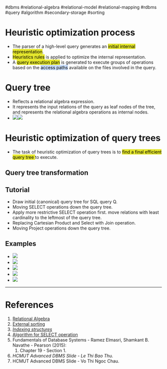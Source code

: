 #dbms #relational-algebra #relational-model #relational-mapping #rdbms #query #algorithm #secondary-storage #sorting  

# Heuristic optimization process
- The parser of a high-level query generates an <mark style="background: #e4e62d;">initial internal representation</mark>.
- <mark style="background: #e4e62d;">Heuristics rules</mark> is applied to optimize the internal representation.
- A <mark style="background: #e4e62d;">query execution plan</mark> is generated to execute groups of operations based on the <mark style="background: #ADCCFFA6;">access paths</mark> available on the files involved in the query.
# Query tree
- Reflects a relational algebra expression. 
- It represents the input relations of the query as leaf nodes of the tree, and represents the relational algebra operations as internal nodes.
- ![](Pasted%20image%2020241215135548.png)![](Pasted%20image%2020241215135328.png)
# Heuristic optimization of query trees
- The task of heuristic optimization of query trees is to <mark style="background: #e4e62d;">find a final efficient query tree </mark>to execute.
## Query tree transformation
## Tutorial
-  Draw initial (canonical) query tree for SQL query Q.
- Moving SELECT operations down the query tree.
- Apply more restrictive SELECT operation first. move relations with least cardinality to the leftmost of the query tree.
- Replacing Cartesian Product and Select with Join operation.
- Moving Project operations down the query tree.
## Examples
- ![](Pasted%20image%2020241215160517.png)
- ![](Pasted%20image%2020241215160529.png)
- ![](Pasted%20image%2020241215160537.png)
- ![](Pasted%20image%2020241215160543.png)
- ![](Pasted%20image%2020241215160552.png)

---
# References
1. [Relational Algebra](Relational%20Algebra.md)
2. [External sorting](External%20sorting.md)
3. *[Indexing structures](Indexing%20structures.md)*
4. [Algorithm for SELECT operation](Algorithm%20for%20SELECT%20operation.md)
5. Fundamentals of Database Systems - Ramez Elmasri, Shamkant B. Navathe - Pearson (2015):
	1. Chapter 19 - Section 1.
6. *HCMUT Advanced DBMS Slide - Le Thi Bao Thu.*
7. HCMUT Advanced DBMS Slide - Vo Thi Ngoc Chau.
